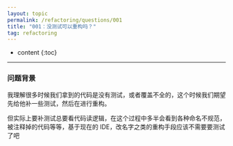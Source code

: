 ```yaml
---
layout: topic
permalink: /refactoring/questions/001
title: "001：没测试可以重构吗？"
tag: refactoring
---
```

* content
{:toc}

---


### 问题背景

我理解很多时候我们拿到的代码是没有测试，或者覆盖不全的，这个时候我们期望先给他补一些测试，然后在进行重构。

但实际上要补测试总要看代码读逻辑，在这个过程中多半会看到各种命名不规范，被注释掉的代码等等，基于现在的 IDE，改名字之类的重构手段应该不需要要测试了吧

